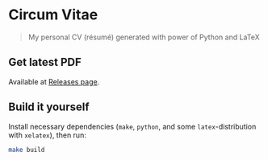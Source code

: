 # Circum Vitae

> My personal CV (résumé) generated with power of Python and LaTeX

## Get latest PDF

Available at [Releases page](https://github.com/codingjerk/cv/releases).

## Build it yourself

Install necessary dependencies (`make`, `python`, and some `latex`-distribution with `xelatex`),
then run:

```sh
make build
```
